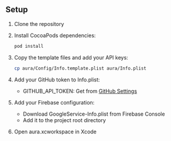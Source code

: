 ## Setup

1. Clone the repository
2. Install CocoaPods dependencies:
   ```bash
   pod install
   ```
3. Copy the template files and add your API keys:
   ```bash
   cp aura/Config/Info.template.plist aura/Info.plist
   ```
4. Add your GitHub token to Info.plist:
   - GITHUB_API_TOKEN: Get from [GitHub Settings](https://github.com/settings/tokens)
   
5. Add your Firebase configuration:
   - Download GoogleService-Info.plist from Firebase Console
   - Add it to the project root directory

6. Open aura.xcworkspace in Xcode 